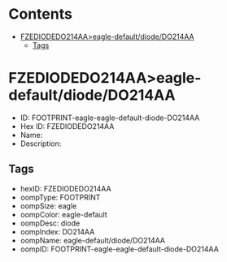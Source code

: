 



Contents
========

* [FZEDIODEDO214AA>eagle-default/diode/DO214AA](#fzediodedo214aaeagle-defaultdiodedo214aa)
	* [Tags](#tags)

# FZEDIODEDO214AA>eagle-default/diode/DO214AA

- ID: FOOTPRINT-eagle-eagle-default-diode-DO214AA
- Hex ID: FZEDIODEDO214AA
- Name: 
- Description: 

## Tags

- hexID: FZEDIODEDO214AA
- oompType: FOOTPRINT
- oompSize: eagle
- oompColor: eagle-default
- oompDesc: diode
- oompIndex: DO214AA
- oompName: eagle-default/diode/DO214AA
- oompID: FOOTPRINT-eagle-eagle-default-diode-DO214AA
